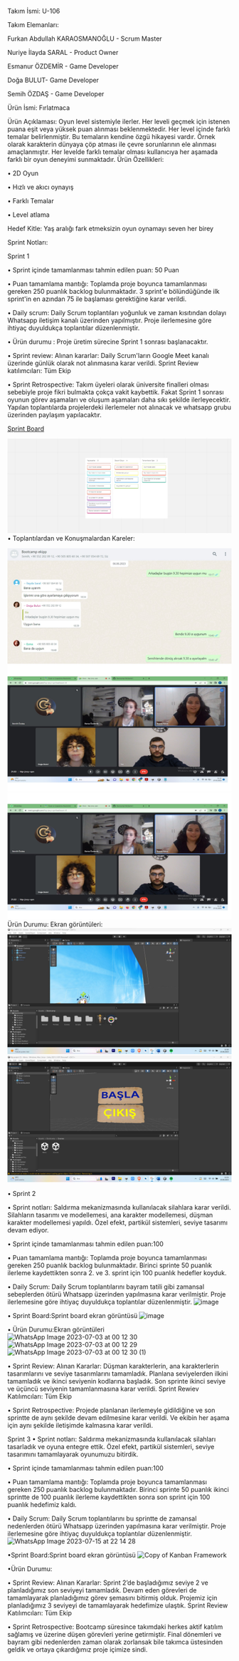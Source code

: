Takım İsmi: U-106

Takım Elemanları: 

Furkan Abdullah KARAOSMANOĞLU - Scrum Master

Nuriye İlayda SARAL - Product Owner

Esmanur ÖZDEMİR - Game Developer

Doğa BULUT- Game Developer

Semih ÖZDAŞ - Game Developer

Ürün İsmi: Fırlatmaca

Ürün Açıklaması: Oyun level sistemiyle ilerler. Her leveli geçmek için istenen puana eşit veya yüksek puan alınması beklenmektedir. Her level içinde farklı temalar belirlenmiştir. Bu temaların kendine özgü hikayesi vardır. Örnek olarak karakterin dünyaya çöp atması ile çevre sorunlarının ele alınması amaçlanmıştır. Her levelde farklı temalar olması kullanıcıya her aşamada farklı bir oyun deneyimi sunmaktadır. 
Ürün Özellikleri: 

•	2D Oyun

•	Hızlı ve akıcı oynayış

•	Farklı Temalar

•	Level atlama

Hedef Kitle: Yaş aralığı fark etmeksizin oyun oynamayı seven her birey 

Sprint Notları: 

Sprint 1

•	Sprint içinde tamamlanması tahmin edilen puan: 50 Puan

•	Puan tamamlama mantığı: Toplamda proje boyunca tamamlanması gereken 250 puanlık backlog bulunmaktadır. 3 sprint'e bölündüğünde ilk sprint'in en azından 75 ile başlaması gerektiğine karar verildi.

•	Daily scrum: Daily Scrum toplantıları yoğunluk ve zaman kısıtından dolayı Whatsapp iletişim kanalı üzerinden yapılmıştır. Proje ilerlemesine göre ihtiyaç duyuldukça toplantılar düzenlenmiştir.

•	Ürün durumu : Proje üretim sürecine Sprint 1 sonrası başlanacaktır.

•	Sprint review: Alınan kararlar: Daily Scrum'ların Google Meet kanalı üzerinde günlük olarak not alınmasına karar verildi. Sprint Review katılımcıları: Tüm Ekip

•	Sprint Retrospective: Takım üyeleri olarak üniversite finalleri olması sebebiyle proje fikri bulmakta çokça vakit kaybettik. Fakat Sprint 1 sonrası oyunun görev aşamaları ve oluşum aşamaları daha sıkı şekilde ilerleyecektir. Yapılan toplantılarda projelerdeki ilerlemeler not alınacak ve whatsapp grubu üzerinden paylaşım yapılacaktır. 

<a href="https://miro.com/app/board/uXjVM9RamFY=/?share_link_id=260274713448">Sprint Board</a>

![alt text](https://github.com/Bootcamp106/Sprint1/blob/main/Sprint%20board.jpg)
•	Toplantılardan ve Konuşmalardan Kareler: 

![alt text](https://github.com/Bootcamp106/Sprint1/blob/main/whatsapp.jpg)
![alt text](https://github.com/Bootcamp106/Sprint1/blob/main/Toplant%C4%B1.jpg)
![alt text](https://github.com/Bootcamp106/Sprint1/blob/main/Toplant%C4%B1.jpg)
Ürün Durumu: Ekran görüntüleri:
![alt text](https://github.com/Bootcamp106/Sprint1/blob/main/Ekran%20g%C3%B6r%C3%BCnt%C3%BCs%C3%BC%202023-06-20%20111619.jpg)
![alt text](https://github.com/Bootcamp106/Sprint1/blob/main/Ekran%20g%C3%B6r%C3%BCnt%C3%BCs%C3%BC%202023-06-20%20112117.jpg)



•	Sprint 2

•	Sprint notları: Saldırma mekanizmasında kullanılacak silahlara karar verildi. Silahların tasarımı ve modellemesi, ana karakter modellemesi, düşman karakter modellemesi yapıldı. Özel efekt, partikül sistemleri, seviye tasarımı devam ediyor.

•	Sprint içinde tamamlanması tahmin edilen puan:100

•	Puan tamamlama mantığı: Toplamda proje boyunca tamamlanması gereken 250 puanlık backlog bulunmaktadır. Birinci sprinte 50 puanlık ilerleme kaydettikten sonra 2. ve 3. sprint için 100 puanlık hedefler koyduk.

•	Daily Scrum: Daily Scrum toplantılarını bayram tatili gibi zamansal sebeplerden ötürü Whatsapp üzerinden yapılmasına karar verilmiştir. Proje ilerlemesine göre ihtiyaç duyuldukça toplantılar düzenlenmiştir.
![image](https://github.com/Bootcamp106/Sprint1/assets/135750192/40d788af-f167-4a66-a0f2-85f47b9c5005)


•	Sprint Board:Sprint board ekran görüntüsü
![image](https://github.com/Bootcamp106/Sprint1/assets/135750192/ad523faf-9529-4fc0-898c-e304acb0b1c0)

•	Ürün Durumu:Ekran görüntüleri
![WhatsApp Image 2023-07-03 at 00 12 30](https://github.com/Bootcamp106/Sprint1/assets/135750192/8530dd0f-0f92-4e32-9cb1-008550a57b04)
![WhatsApp Image 2023-07-03 at 00 12 29](https://github.com/Bootcamp106/Sprint1/assets/135750192/dabd9832-0af5-4688-9166-e39a2997d77f)
![WhatsApp Image 2023-07-03 at 00 12 30 (1)](https://github.com/Bootcamp106/Sprint1/assets/135750192/5a114f3c-8208-400d-b407-1f94191951b3)


•	Sprint Review: Alınan Kararlar: Düşman karakterlerin, ana karakterlerin tasarımlarını ve seviye tasarımlarını tamamladık. Planlana seviyelerden ilkini tamamladık ve ikinci seviyenin kodlarına başladık. Son sprinte ikinci seviye ve üçüncü seviyenin tamamlanmasına karar verildi. 
Sprint Rewiev Katılımcıları: Tüm Ekip 


•	Sprint Retrospective: Projede planlanan ilerlemeyle gidildiğine ve son sprintte de aynı şekilde devam edilmesine karar verildi. Ve ekibin her aşama için aynı şekilde iletişimde kalmasına karar verildi.




Sprint 3
• Sprint notları: Saldırma mekanizmasında kullanılacak silahları tasarladık ve oyuna entegre ettik. Özel efekt, partikül sistemleri, seviye tasarımını tamamlayarak oyunumuzu bitirdik.

• Sprint içinde tamamlanması tahmin edilen puan:100

• Puan tamamlama mantığı: Toplamda proje boyunca tamamlanması gereken 250 puanlık backlog bulunmaktadır. Birinci sprinte 50 puanlık ikinci sprintte de 100 puanlık ilerleme kaydettikten sonra son sprint için 100 puanlık hedefimiz kaldı.

• Daily Scrum: Daily Scrum toplantılarını bu sprintte de zamansal nedenlerden ötürü Whatsapp üzerinden yapılmasına karar verilmiştir. Proje ilerlemesine göre ihtiyaç duyuldukça toplantılar düzenlenmiştir.
![WhatsApp Image 2023-07-15 at 22 14 28](https://github.com/Bootcamp106/Sprint1/assets/135750192/ac4d9589-76c5-4fe6-ab59-6160dadd369a)

•Sprint Board:Sprint board ekran görüntüsü
![Copy of Kanban Framework](https://github.com/Bootcamp106/Sprint1/assets/135750192/9b757de6-6e6c-482c-ac3d-25cd890daad2)

•Ürün Durumu:


• Sprint Review: Alınan Kararlar: Sprint 2’de başladığımız seviye 2 ve planladığımız son seviyeyi tamamladık. Devam eden görevleri de tamamlayarak planladığımız görev şemasını bitirmiş olduk. Projemiz için planladığımız 3 seviyeyi de tamamlayarak hedefimize ulaştık.
 Sprint Review Katılımcıları: Tüm Ekip

• Sprint Retrospective: Bootcamp süresince takımdaki herkes aktif katılım sağlamış ve üzerine düşen görevleri yerine getirmiştir. Final dönemleri ve bayram gibi nedenlerden zaman olarak zorlansak bile takımca üstesinden geldik ve ortaya çıkardığımız proje içimize sindi.
